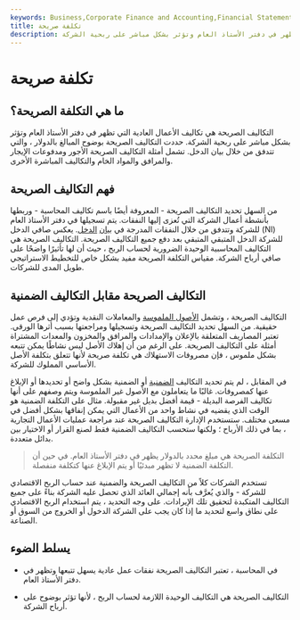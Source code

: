 ```yaml
---
keywords: Business,Corporate Finance and Accounting,Financial Statements
title: تكلفة صريحة
description: التكاليف الصريحة هي مصاريف العمل العادية التي تظهر في دفتر الأستاذ العام وتؤثر بشكل مباشر على ربحية الشركة.
---
```


# تكلفة صريحة
## ما هي التكلفة الصريحة؟

التكاليف الصريحة هي تكاليف الأعمال العادية التي تظهر في دفتر الأستاذ العام وتؤثر بشكل مباشر على ربحية الشركة. حددت التكاليف الصريحة بوضوح المبالغ بالدولار ، والتي تتدفق من خلال بيان الدخل. تشمل أمثلة التكاليف الصريحة الأجور ومدفوعات الإيجار والمرافق والمواد الخام والتكاليف المباشرة الأخرى.

## فهم التكاليف الصريحة

من السهل تحديد التكاليف الصريحة - المعروفة أيضًا باسم تكاليف المحاسبة - وربطها بأنشطة أعمال الشركة التي تُعزى إليها النفقات. يتم تسجيلها في دفتر الأستاذ العام للشركة وتتدفق من خلال النفقات المدرجة في [بيان](/incomestatement) [الدخل](/incomestatement). يعكس صافي الدخل (NI) للشركة الدخل المتبقي المتبقي بعد دفع جميع التكاليف الصريحة. التكاليف الصريحة هي التكاليف المحاسبية الوحيدة الضرورية لحساب الربح ، حيث أن لها تأثيرًا واضحًا على صافي أرباح الشركة. مقياس التكلفة الصريحة مفيد بشكل خاص للتخطيط الاستراتيجي طويل المدى للشركات.

## التكاليف الصريحة مقابل التكاليف الضمنية

التكاليف الصريحة ، وتشمل [الأصول الملموسة](/tangibleasset) والمعاملات النقدية وتؤدي إلى فرص عمل حقيقية. من السهل تحديد التكاليف الصريحة وتسجيلها ومراجعتها بسبب أثرها الورقي. تعتبر المصاريف المتعلقة بالإعلان والإمدادات والمرافق والمخزون والمعدات المشتراة أمثلة على التكاليف الصريحة. على الرغم من أن إهلاك الأصل ليس نشاطًا يمكن تتبعه بشكل ملموس ، فإن مصروفات الاستهلاك هي تكلفة صريحة لأنها تتعلق بتكلفة الأصل الأساسي المملوك للشركة.

في المقابل ، لم يتم تحديد التكاليف [الضمنية](/implicitcost) أو الضمنية بشكل واضح أو تحديدها أو الإبلاغ عنها كمصروفات. غالبًا ما يتعاملون مع الأصول غير الملموسة ويتم وصفهم على أنها تكاليف الفرصة البديلة - قيمة أفضل بديل غير مقبولة. مثال على التكلفة الضمنية هو الوقت الذي يقضيه في نشاط واحد من الأعمال التي يمكن إنفاقها بشكل أفضل في مسعى مختلف. ستستخدم الإدارة التكاليف الصريحة عند مراجعة عمليات الأعمال التجارية ، بما في ذلك الأرباح ؛ ولكنها ستحسب التكاليف الضمنية فقط لصنع القرار أو الاختيار بين بدائل متعددة.

> التكلفة الصريحة هي مبلغ محدد بالدولار يظهر في دفتر الأستاذ العام. في حين أن التكلفة الضمنية لا تظهر مبدئيًا أو يتم الإبلاغ عنها كتكلفة منفصلة.

>

تستخدم الشركات كلاً من التكاليف الصريحة والضمنية عند حساب الربح الاقتصادي للشركة - والذي يُعرَّف بأنه إجمالي العائد الذي تحصل عليه الشركة بناءً على جميع التكاليف المتكبدة لتحقيق تلك الإيرادات. على وجه التحديد ، يتم استخدام الربح الاقتصادي على نطاق واسع لتحديد ما إذا كان يجب على الشركة الدخول أو الخروج من السوق أو الصناعة.

## يسلط الضوء

- في المحاسبة ، تعتبر التكاليف الصريحة نفقات عمل عادية يسهل تتبعها وتظهر في دفتر الأستاذ العام.

- التكاليف الصريحة هي التكاليف الوحيدة اللازمة لحساب الربح ، لأنها تؤثر بوضوح على أرباح الشركة.

